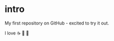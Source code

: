 # intro
My first repository on GitHub - excited to try it out.

I love :coffee: :pizza: :icecream: 
